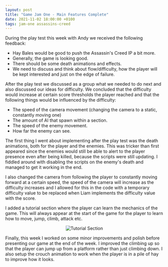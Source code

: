 ```yaml
---
layout: post
title: "Game Jam One - Main Features Complete"
date: 2021-11-02 18:00:00 +0100
tags: jam-one assassins-creed 
---
```


During the play test this week with Andy we received the following feedback:
- Hay Bales would be good to push the Assassin's Creed IP a bit more.
- Generally, the game is looking good.
- There should be some death animations and effects.
- We need to discuss and think about flow/difficulty, how the player will be kept interested and just on the edge of failure.

After the play test we discussed as a group what we needed to do next and also discussed our ideas for difficulty. We concluded that the difficulty would increase at certain score thresholds the player reached and that the following things would be influenced by the difficulty:
- The speed of the camera movement (changing the camera to a static, constantly moving one)
- The amount of AI that spawn within a section.
- The speed of the enemy movement.
- How far the enemy can see.

The first thing I went about implementing after the play test was the death animations, both for the player and the enemies. This was tricker than first appeared since the enemies would still be able to alert to the player presence even after being killed, because the scripts were still updating. I fiddled around with disabling the scripts on the enemy's death and managed to get it working in the end. 

I also changed the camera from following the player to constantly moving forward at a certain speed, the speed of the camera will increase as the difficulty increases and I allowed for this in the code with a temporary difficulty value to be replaced when Liam implements the difficulty value with the score.

I added a tutorial section where the player can learn the mechanics of the game. This will always appear at the start of the game for the player to learn how to move, jump, climb, attack etc.

<p align="center">
  <img src="{{site.baseurl}}/assets/jam-one/tutorial-section.png" alt="Tutorial Section"/>
</p> 

Finally, this week I worked on some minor improvements and polish before presenting our game at the end of the week. I improved the climbing up so that the player can jump up from a platform rather than just climbing down. I also setup the crouch animation to work when the player is in a pile of hay to improve how it looks.